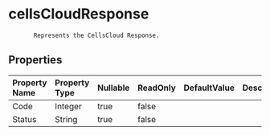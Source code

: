 # **cellsCloudResponse**

           Represents the CellsCloud Response.            

## **Properties**

| Property Name | Property Type | Nullable |  ReadOnly | DefaultValue | Description | 
| :- | :- | :- |:- |  :- | :- |
|Code|Integer|true|false |  ||
|Status|String|true|false |  ||

